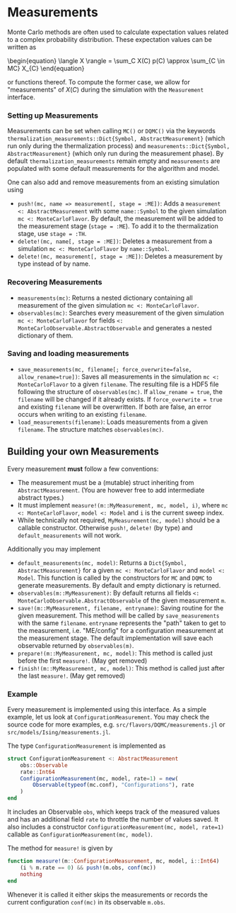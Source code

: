 # Measurements

Monte Carlo methods are often used to calculate expectation values related to a complex probability distribution. These expectation values can be written as

\begin{equation}
    \langle X \rangle = \sum_C X(C) p(C) \approx \sum_{C \in MC} X_{C}
\end{equation}

or functions thereof. To compute the former case, we allow for "measurements" of $X(C)$ during the simulation with the `Measurement` interface.

### Setting up Measurements

Measurements can be set when calling `MC()` or `DQMC()` via the keywords `thermalization_measurements::Dict{Symbol, AbstractMeasurement}` (which run only during the thermalization process) and `measurements::Dict{Symbol, AbstractMeasurement}` (which only run during the measurement phase). By default `thermalization_measurements` remain empty and `measurements` are populated with some default measurements for the algorithm and model.

One can also add and remove measurements from an existing simulation using

* `push!(mc, name => measurement[, stage = :ME])`: Adds a `measurement <: AbstractMeasurement` with some `name::Symbol` to the given simulation `mc <: MonteCarloFlavor`. By default, the measurement will be added to the measurement stage (`stage = :ME`). To add it to the thermalization stage, use `stage = :TH`.
* `delete!(mc, name[, stage = :ME])`: Deletes a measurement from a simulation `mc <: MonteCarloFlavor` by `name::Symbol`.
* `delete!(mc, measurement[, stage = :ME])`: Deletes a measurement by type instead of by name.

### Recovering Measurements

* `measurements(mc)`: Returns a nested dictionary containing all measurement of the given simulation `mc <: MonteCarloFlavor`.
* `observables(mc)`: Searches every measurement of the given simulation `mc <: MonteCarloFlavor` for fields `<: MonteCarloObservable.AbstractObservable` and generates a nested dictionary of them.


### Saving and loading measurements

* `save_measurements(mc, filename[; force_overwrite=false, allow_rename=true])`: Saves all measurements in the simulation `mc <: MonteCarloFlavor` to a given `filename`. The resulting file is a HDF5 file following the structure of `observables(mc)`. If `allow_rename = true`, the `filename` will be changed if it already exists. If `force_overwrite = true` and existing `filename` will be overwritten. If both are false, an error occurs when writing to an existing `filename`.
* `load_measurements(filename)`: Loads measurements from a given `filename`. The structure matches `observables(mc)`.


## Building your own Measurements

Every measurement **must** follow a few conventions:

* The measurement must be a (mutable) struct inheriting from `AbstractMeasurement`. (You are however free to add intermediate abstract types.)
* It must implement `measure!(m::MyMeasurement, mc, model, i)`, where `mc <: MonteCarloFlavor`, `model <: Model` and `i` is the current sweep index.
* While technically not required, `MyMeasurement(mc, model)` should be a callable constructor. Otherwise `push!`, `delete!` (by type) and `default_measurements` will not work.

Additionally you may implement

* `default_measurements(mc, model)`: Returns a `Dict{Symbol, AbstractMeasurement}` for a given `mc <: MonteCarloFlavor` and `model <: Model`. This function is called by the constructors for `MC` and `DQMC` to generate measurements. By default and empty dictionary is returned.
* `observables(m::MyMeasurement)`: By default returns all fields `<: MonteCarloObservable.AbstractObservable` of the given measurement `m`.
* `save!(m::MyMeasurement, filename, entryname)`: Saving routine for the given measurement. This method will be called by `save_measurements` with the same `filename`. `entryname` represents the "path" taken to get to the measurement, i.e. "ME/config" for a configuration measurement at the measurement stage. The default implementation will save each observable returned by `observables(m)`.
* `prepare!(m::MyMeasurement, mc, model)`: This method is called just before the first `measure!`. (May get removed)
* `finish!(m::MyMeasurement, mc, model)`: This method is called just after the last `measure!`. (May get removed)


### Example

Every measurement is implemented using this interface. As a simple example, let us look at `ConfigurationMeasurement`. You may check the source code for more examples, e.g. `src/flavors/DQMC/measurements.jl` or `src/models/Ising/measurements.jl`.

The type `ConfigurationMeasurement` is implemented as

```julia
struct ConfigurationMeasurement <: AbstractMeasurement
    obs::Observable
    rate::Int64
    ConfigurationMeasurement(mc, model, rate=1) = new(
        Observable(typeof(mc.conf), "Configurations"), rate
    )
end
```

It includes an Observable `obs`, which keeps track of the measured values and has an additional field `rate` to throttle the number of values saved. It also includes a constructor `ConfigurationMeasurement(mc, model, rate=1)` callable as `ConfigurationMeasurement(mc, model)`.

The method for `measure!` is given by

```julia
function measure!(m::ConfigurationMeasurement, mc, model, i::Int64)
    (i % m.rate == 0) && push!(m.obs, conf(mc))
    nothing
end
```

Whenever it is called it either skips the measurements or records the current configuration `conf(mc)` in its observable `m.obs`.
